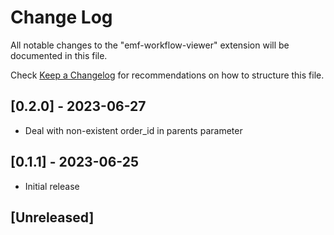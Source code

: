 # Change Log

All notable changes to the "emf-workflow-viewer" extension will be documented in this file.

Check [Keep a Changelog](http://keepachangelog.com/) for recommendations on how to structure this file.


## [0.2.0] - 2023-06-27

- Deal with non-existent order_id in parents parameter


## [0.1.1] - 2023-06-25

- Initial release


## [Unreleased]